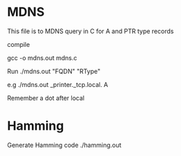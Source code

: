 # MDNS
This file is to MDNS query in C for A and PTR type records

compile

gcc -o mdns.out mdns.c

Run
./mdns.out   "FQDN"  "RType"

e.g
./mdns.out   _printer._tcp.local. A 

Remember a dot after local 

# Hamming 
Generate Hamming code
./hamming.out <binary string>
